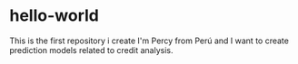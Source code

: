 # hello-world
This is the first repository i create
I'm Percy from Perú and I want to create prediction models related to credit analysis.
